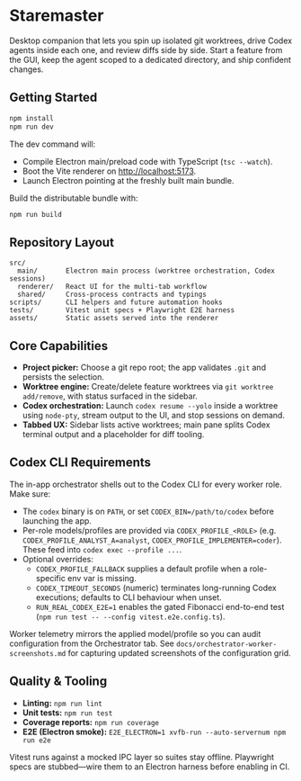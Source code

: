 # Staremaster

Desktop companion that lets you spin up isolated git worktrees, drive Codex agents inside each one, and review diffs side by side. Start a feature from the GUI, keep the agent scoped to a dedicated directory, and ship confident changes.

## Getting Started

```bash
npm install
npm run dev
```

The dev command will:

- Compile Electron main/preload code with TypeScript (`tsc --watch`).
- Boot the Vite renderer on <http://localhost:5173>.
- Launch Electron pointing at the freshly built main bundle.

Build the distributable bundle with:

```bash
npm run build
```

## Repository Layout

```
src/
  main/       Electron main process (worktree orchestration, Codex sessions)
  renderer/   React UI for the multi-tab workflow
  shared/     Cross-process contracts and typings
scripts/      CLI helpers and future automation hooks
tests/        Vitest unit specs + Playwright E2E harness
assets/       Static assets served into the renderer
```

## Core Capabilities

- **Project picker:** Choose a git repo root; the app validates `.git` and persists the selection.
- **Worktree engine:** Create/delete feature worktrees via `git worktree add/remove`, with status surfaced in the sidebar.
- **Codex orchestration:** Launch `codex resume --yolo` inside a worktree using `node-pty`, stream output to the UI, and stop sessions on demand.
- **Tabbed UX:** Sidebar lists active worktrees; main pane splits Codex terminal output and a placeholder for diff tooling.

## Codex CLI Requirements

The in-app orchestrator shells out to the Codex CLI for every worker role. Make sure:

- The `codex` binary is on `PATH`, or set `CODEX_BIN=/path/to/codex` before launching the app.
- Per-role models/profiles are provided via `CODEX_PROFILE_<ROLE>` (e.g. `CODEX_PROFILE_ANALYST_A=analyst`, `CODEX_PROFILE_IMPLEMENTER=coder`). These feed into `codex exec --profile ...`.
- Optional overrides:
  - `CODEX_PROFILE_FALLBACK` supplies a default profile when a role-specific env var is missing.
  - `CODEX_TIMEOUT_SECONDS` (numeric) terminates long-running Codex executions; defaults to CLI behaviour when unset.
  - `RUN_REAL_CODEX_E2E=1` enables the gated Fibonacci end-to-end test (`npm run test -- --config vitest.e2e.config.ts`).

Worker telemetry mirrors the applied model/profile so you can audit configuration from the Orchestrator tab. See `docs/orchestrator-worker-screenshots.md` for capturing updated screenshots of the configuration grid.

## Quality & Tooling

- **Linting:** `npm run lint`
- **Unit tests:** `npm run test`
- **Coverage reports:** `npm run coverage`
- **E2E (Electron smoke):** `E2E_ELECTRON=1 xvfb-run --auto-servernum npm run e2e`

Vitest runs against a mocked IPC layer so suites stay offline. Playwright specs are stubbed—wire them to an Electron harness before enabling in CI.
